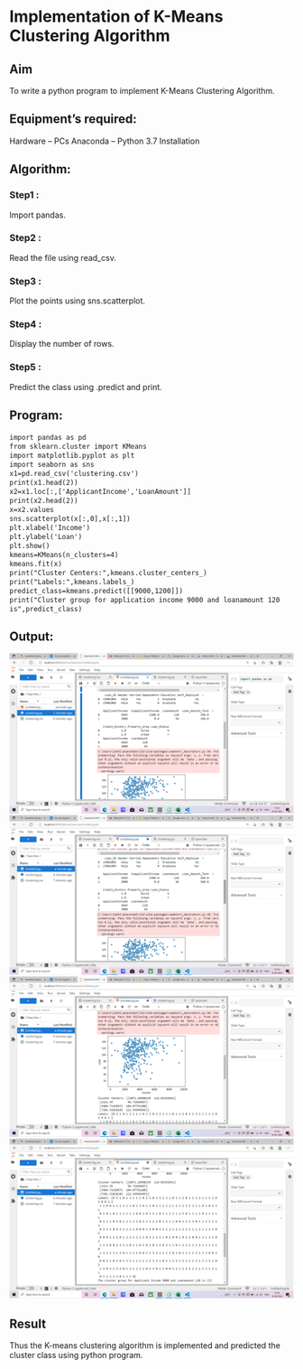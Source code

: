 # Implementation of K-Means Clustering Algorithm
## Aim
To write a python program to implement K-Means Clustering Algorithm.

## Equipment’s required:
Hardware – PCs
Anaconda – Python 3.7 Installation
## Algorithm:
### Step1 :
Import pandas.

### Step2 :
Read the file using read_csv.

### Step3 :
Plot the points using sns.scatterplot.

### Step4 :
Display the number of rows.

### Step5 :
Predict the class using .predict and print.

## Program:
```
import pandas as pd
from sklearn.cluster import KMeans
import matplotlib.pyplot as plt
import seaborn as sns
x1=pd.read_csv('clustering.csv')
print(x1.head(2))
x2=x1.loc[:,['ApplicantIncome','LoanAmount']]
print(x2.head(2))
x=x2.values
sns.scatterplot(x[:,0],x[:,1])
plt.xlabel('Income')
plt.ylabel('Loan')
plt.show()
kmeans=KMeans(n_clusters=4)
kmeans.fit(x)
print("Cluster Centers:",kmeans.cluster_centers_)
print("Labels:",kmeans.labels_)
predict_class=kmeans.predict([[9000,1200]])
print("Cluster group for application income 9000 and loanamount 120 is",predict_class)
```
## Output:
![output](./1.png)
![output](./2.png)
![output](./3.png)
![output](./4.png)


## Result
Thus the K-means clustering algorithm is implemented and predicted the cluster class using python program.
